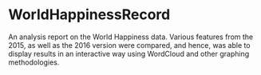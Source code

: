 # WorldHappinessRecord
An analysis report on the World Happiness data. Various features from the 2015, as well as the 2016 version were compared, and hence, was able to display results in an interactive way using WordCloud and other graphing methodologies.
